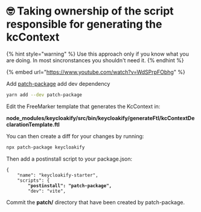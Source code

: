 # 🤓 Taking ownership of the script responsible for generating the kcContext

{% hint style="warning" %}
Use this approach only if you know what you are doing. In most sincronstances you shouldn't need it.
{% endhint %}

{% embed url="https://www.youtube.com/watch?v=WdSPrpFObhg" %}

Add [patch-package](https://www.npmjs.com/package/patch-package) add dev dependency

```bash
yarn add --dev patch-package
```

Edit the FreeMarker template that generates the KcContext in:&#x20;

**node\_modules/keycloakify/src/bin/keycloakify/generateFtl/kcContextDeclarationTemplate.ftl**

You can then create a diff for your changes by running: &#x20;

```bash
npx patch-package keycloakify
```

Then add a postinstall script to your package.json:

<pre class="language-json" data-title="package.json"><code class="lang-json">{
    "name": "keycloakify-starter",
    "scripts": {
<strong>        "postinstall": "patch-package",
</strong>        "dev": "vite",
</code></pre>

Commit the **patch/** directory that have been created by patch-package.
